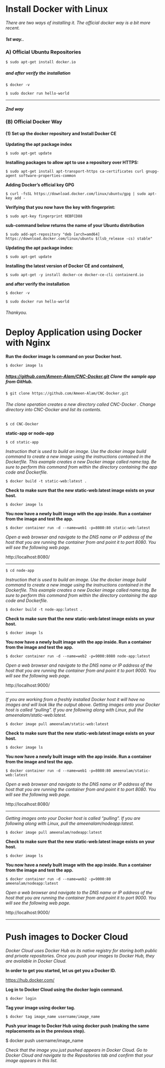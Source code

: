 # Install Docker with Linux

*There are two ways of installing it. The official docker way is a bit more recent.*

##### 1st way..

### A) Official Ubuntu Repositories

`$ sudo apt-get install docker.io`

##### and after verify the installation

`$ docker -v`

`$ sudo docker run hello-world`

------------------------

##### 2nd way

### (B) Official Docker Way

#### (1) Set up the docker repository and Install Docker CE

**Updating the apt package index**

`$ sudo apt-get update`

**Installing packages to allow apt to use a repository over HTTPS:**

`$ sudo apt-get install apt-transport-https ca-certificates curl gnupg-agent software-properties-common`

**Adding Docker’s official key GPG**

`$ curl -fsSL https://download.docker.com/linux/ubuntu/gpg | sudo apt-key add -`

**Verifying that you now have the key with fingerprint:**

`$ sudo apt-key fingerprint 0EBFCD88`

**sub-command below returns the name of your Ubuntu distribution**

`$ sudo add-apt-repository "deb [arch=amd64] https://download.docker.com/linux/ubuntu $(lsb_release -cs) stable"`

**Updating the apt package index:**

`$ sudo apt-get update`

**Installing the latest version of Docker CE and containerd,**

`$ sudo apt-get -y install docker-ce docker-ce-cli containerd.io`

**and after verify the installation**

`$ docker -v`

`$ sudo docker run hello-world`

###### Thankyou.

# Deploy Application using Docker with Nginx

**Run the docker image ls command on your Docker host.**

`$ docker image ls`

##### https://github.com/Ameen-Alam/CNC-Docker.git Clone the sample app from GitHub.

`$ git clone https://github.com/Ameen-Alam/CNC-Docker.git`

###### The clone operation creates a new directory called CNC-Docker . Change directory into CNC-Docker and list its contents.

`$ cd CNC-Docker`

**static-app or node-app**

`$ cd static-app`

*Instruction that is used to build an image. Use the docker image build command to create a new image using the instructions contained in the Dockerfile. This example creates a new Docker image called name:tag. Be sure to perform this command from within the directory containing the app code and Dockerfile.*

`$ docker build -t static-web:latest .`

**Check to make sure that the new static-web:latest image exists on your host.**

`$ docker image ls`

**You now have a newly built image with the app inside. Run a container from the image and test the app.**

`$ docker container run -d --name=web1 -p=8080:80 static-web:latest`

*Open a web browser and navigate to the DNS name or IP address of the host that you are running the container from and point it to port 8080. You will see the following web page.*

http://localhost:8080/

----------------------------------------------------

`$ cd node-app`

*Instruction that is used to build an image. Use the docker image build command to create a new image using the instructions contained in the Dockerfile. This example creates a new Docker image called name:tag. Be sure to perform this command from within the directory containing the app code and Dockerfile.*

`$ docker build -t node-app:latest .`

**Check to make sure that the new static-web:latest image exists on your host.**

`$ docker image ls`

**You now have a newly built image with the app inside. Run a container from the image and test the app.**

`$ docker container run -d --name=web2 -p=9000:8080 node-app:latest`

*Open a web browser and navigate to the DNS name or IP address of the host that you are running the container from and point it to port 9000. You will see the following web page.*

http://localhost:9000/

----------------------------------------------------

*If you are working from a freshly installed Docker host it will have no images and will look like the output above.
Getting images onto your Docker host is called “pulling”. If you are following along with Linux, pull the ameenalam/static-web:latest.*

`$ docker image pull ameenalam/static-web:latest`

**Check to make sure that the new static-web:latest image exists on your host.**

`$ docker image ls`

**You now have a newly built image with the app inside. Run a container from the image and test the app.**

`$ docker container run -d --name=web1 -p=8080:80 ameenalam/static-web:latest`

*Open a web browser and navigate to the DNS name or IP address of the host that you are running the container from and point it to port 8080. You will see the following web page.*

http://localhost:8080/

----------------------------------------------------

*Getting images onto your Docker host is called “pulling”. If you are following along with Linux, pull the ameenalam/nodeapp:latest.*

`$ docker image pull ameenalam/nodeapp:latest`

**Check to make sure that the new static-web:latest image exists on your host.**

`$ docker image ls`

**You now have a newly built image with the app inside. Run a container from the image and test the app.**

`$ docker container run -d --name=web2 -p=9000:80 ameenalam/nodeapp:latest`

*Open a web browser and navigate to the DNS name or IP address of the host that you are running the container from and point it to port 9000. You will see the following web page.*

http://localhost:9000/

-----------------------------------
# Push images to Docker Cloud

*Docker Cloud uses Docker Hub as its native registry for storing both public and private repositories. Once you push your images to Docker Hub, they are available in Docker Cloud.*

__In order to get you started, let us get you a Docker ID.__

https://hub.docker.com/

**Log in to Docker Cloud using the docker login command.**

`$ docker login`

**Tag your image using docker tag.**

`$ docker tag image_name username/image_name`

**Push your image to Docker Hub using docker push (making the same replacements as in the previous step).**

 $ docker push username/image_name


*Check that the image you just pushed appears in Docker Cloud.
Go to Docker Cloud and navigate to the Repositories tab and confirm that your image appears in this list.*
